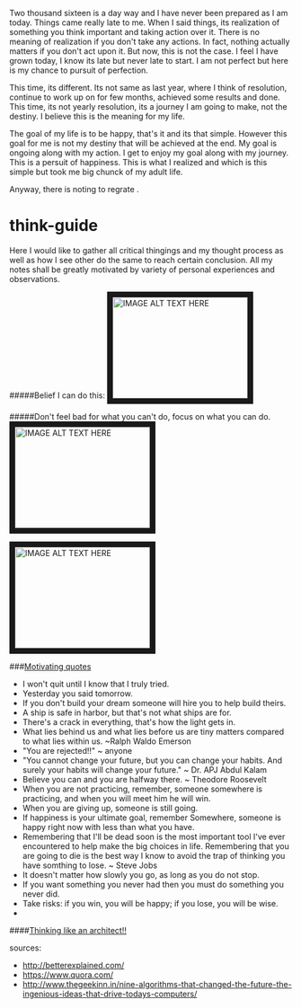 Two thousand sixteen is a day way and I have never been prepared as I am today. Things came really late to me. When I said things, its realization of something you think important and taking action over it. There is no meaning of realization if you don't take any actions. In fact, nothing actually matters if you don't act upon it. But now, this is not the case. I feel I have grown today, I know its late but never late to start. I am not perfect but here is my chance to pursuit of perfection.

This time, its different. Its not same as last year, where I think of resolution, continue to work up on for few months, achieved some results and done. This time, its not yearly resolution, its a journey I am going to make, not the destiny. I believe this is the meaning for my life. 

The goal of my life is to be happy, that's it and its that simple. However this goal for me is not my destiny that will be achieved at the end. My goal is ongoing along with my action. I get to enjoy my goal along with my journey. This is a persuit of happiness. This is what I realized and which is this simple but took me big chunck of my adult life. 

Anyway, there is noting to regrate . 



# think-guide

Here I would like to gather all critical thingings and my thought process as well as how I see other do the same to reach certain conclusion. All my notes shall be greatly motivated by variety of personal experiences and observations.


#####Belief I can do this: 
<a href="http://www.youtube.com/watch?feature=player_embedded&v=7TXEZ4tP06c
" target="_blank"><img src="http://img.youtube.com/vi/7TXEZ4tP06c/0.jpg" 
alt="IMAGE ALT TEXT HERE" width="240" height="180" border="10" /></a>

#####Don't feel bad for what you can't do, focus on what you can do.
<a href="http://www.youtube.com/watch?feature=player_embedded&v=36m1o-tM05g
" target="_blank"><img src="http://img.youtube.com/vi/36m1o-tM05g/0.jpg" 
alt="IMAGE ALT TEXT HERE" width="240" height="180" border="10" /></a>

<a href="http://www.youtube.com/watch?feature=player_embedded&v=6P2nPI6CTlc
" target="_blank"><img src="http://img.youtube.com/vi/6P2nPI6CTlc/0.jpg" 
alt="IMAGE ALT TEXT HERE" width="240" height="180" border="10" /></a>


###[Motivating quotes](https://github.com/bhochhi/think-guide/wiki/Motivating-quotes)
* I won't quit until I know that I truly tried.
* Yesterday you said tomorrow.
* If you don't build your dream someone will hire you to help build theirs.
* A ship is safe in harbor, but that's not what ships are for.
* There's a crack in everything, that's how the light gets in.
* What lies behind us and what lies before us are tiny matters compared to what lies within us. ~Ralph Waldo Emerson
* "You are rejected!!" ~ anyone
* "You cannot change your future, but you can change your habits. And surely your habits will change your future." ~ Dr. APJ Abdul Kalam
* Believe you can and you are halfway there. ~ Theodore Roosevelt
* When you are not practicing, remember, someone somewhere is practicing, and when you will meet him he will win.
* When you are giving up, someone is still going.
* If happiness is your ultimate goal, remember Somewhere, someone is happy right now with less than what you have. 
* Remembering that I'll be dead soon is the most important tool I've ever encountered to help make the big choices in life. Remembering that you are going to die is the best way I know to avoid the trap of thinking you have somthing to lose. ~ Steve Jobs
* It doesn't matter how slowly you go, as long as you do not stop.
* If you want something you never had then you must do something you never did.
* Take risks: if you win, you will be happy; if you lose, you will be wise.
* 

####[Thinking like an architect!!](https://github.com/bhochhi/think-guide/wiki/Thinking-like-an-architect)





















sources:
- http://betterexplained.com/
- https://www.quora.com/
- http://www.thegeekinn.in/nine-algorithms-that-changed-the-future-the-ingenious-ideas-that-drive-todays-computers/

